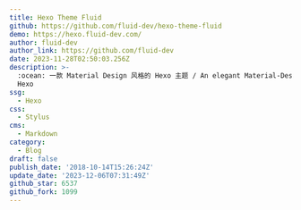 ```yaml
---
title: Hexo Theme Fluid
github: https://github.com/fluid-dev/hexo-theme-fluid
demo: https://hexo.fluid-dev.com/
author: fluid-dev
author_link: https://github.com/fluid-dev
date: 2023-11-28T02:50:03.256Z
description: >-
  :ocean: 一款 Material Design 风格的 Hexo 主题 / An elegant Material-Design theme for
  Hexo
ssg:
  - Hexo
css:
  - Stylus
cms:
  - Markdown
category:
  - Blog
draft: false
publish_date: '2018-10-14T15:26:24Z'
update_date: '2023-12-06T07:31:49Z'
github_star: 6537
github_fork: 1099
---
```

